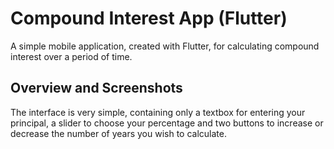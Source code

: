 # Compound Interest App (Flutter)

A simple mobile application, created with Flutter, for calculating compound
interest over a period of time.

## Overview and Screenshots
The interface is very simple, containing only a textbox for entering your
principal, a slider to choose your percentage and two buttons to increase
or decrease the number of years you wish to calculate.

